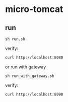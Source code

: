 # micro-tomcat



## run

```
sh run.sh
```
verify:
```
curl http://localhost:8080
```

or run with gateway
```
sh run_with_gateway.sh
```

verify:
```
curl http://localhost:8090
```

